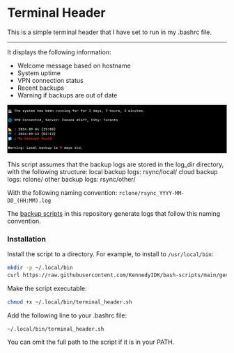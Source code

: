 # Terminal Header

This is a simple terminal header that I have set to run in my .bashrc file.

---

It displays the following information:

- Welcome message based on hostname
- System uptime
- VPN connection status
- Recent backups
- Warning if backups are out of date

![](header-screenshot.png)

This script assumes that the backup logs are stored in the log_dir directory, with the following structure:
local backup logs: rsync/local/
cloud backup logs: rclone/
other backup logs: rsync/other/

With the following naming convention: `rclone/rsync_YYYY-MM-DD_(HH:MM).log`

The [backup scripts](https://github.com/KennedyIDK/bash-scripts/tree/main/backup-scripts) in this repository generate logs that follow this naming convention.

### Installation

Install the script to a directory. For example, to install to `/usr/local/bin`:
```sh
mkdir -p ~/.local/bin
curl https://raw.githubusercontent.com/KennedyIDK/bash-scripts/main/general-scripts/terminal_header/terminal_header.sh -o ~/.local/bin/terminal_header.sh
```

Make the script executable:
```sh
chmod +x ~/.local/bin/terminal_header.sh
```

Add the following line to your .bashrc file:
```sh
~/.local/bin/terminal_header.sh
```

You can omit the full path to the script if it is in your PATH.
